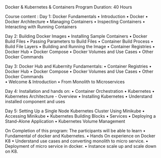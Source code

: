 Docker & Kubernetes & Containers
Program Duration: 40 Hours

Course content :
Day 1: Docker Fundamentals
    • Introduction
    • Docker
    • Docker Architecture
    • Managing Containers
    • Inspecting Containers
    • Interacting with Running Containers

Day 2:    Building Docker Images
    • Installing Sample Containers
    • Docker Build Files
    • Passing Parameters to Build Files
    • Container Build Process
    • Build File Layers
    • Building and Running the Image
    • Container Registries
    • Docker Hub
    • Docker Compose
    • Docker Volumes and Use Cases
    • Other Docker Commands

Day 3: Docker Hub and Kubernity Fundamentals:
    • Container Registries
    • Docker Hub
    • Docker Compose
    • Docker Volumes and Use Cases
    • Other Docker Commands   
    • Welcome & Introduction
    • From Monolith to Microservices

Day 4: Installation and hands on:
    • Container Orchestration
    • Kubernetes
    • Kubernetes Architecture - Overview
    • Installing Kubernetes
    • Understand installed component and uses

Day 5: Setting Up a Single Node Kubernetes Cluster Using Minikube
    • Accessing Minikube
    • Kubernetes Building Blocks
    • Services
    • Deploying a Stand-Alone Application
    • Kubernetes Volume Management

On Completion of this program: The participants will be able to learn
    • Fundamental of docker and Kubernetes.
    • Hands On experience on Docker K8
    • Understand use cases and converting monolith to micro service.
    • Deployment of micro service  in docker.
    • Instance scale up and scale down on K8.

